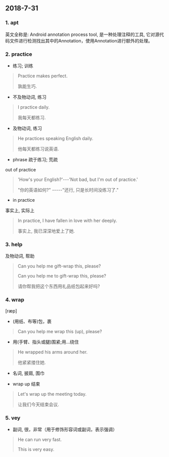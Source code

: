 ## 2018-7-31

### 1. apt

英文全称是: Android annotation process tool, 是一种处理注释的工具, 它对源代码文件进行检测找出其中的Annotation，使用Annotation进行额外的处理。

### 2. practice

+ 练习; 训练

> Practice makes perfect.
> 
> 孰能生巧.

+ 不及物动词, 练习

> I practice daily.
> 
> 我每天都练习.

+ 及物动词, 练习

> He practices speaking English daily.
> 
> 他每天都练习说英语.

+ phrase 疏于练习; 荒疏

out of practice

> 'How's your English?'---'Not bad, but I'm out of practice.'
>
> "你的英语如何?" -----"还行, 只是长时间没练习了."

+ in practice

事实上, 实际上

> In practice, I have fallen in love with her deeply.
> 
> 事实上, 我已深深地爱上了她.

### 3. help

及物动词, 帮助

> Can you help me gift-wrap this, please?
> 
> Can you help me to gift-wrap this, please?
>
> 请你帮我把这个东西用礼品纸包起来好吗?

### 4. wrap

[ræp]

+ (用纸、布等)包，裹

> Can you help me wrap this (up), please?

+ 用(手臂、指头或腿)围紧;用…绕住

> He wrapped his arms around her.
> 
> 他紧紧搂住她.

+ 名词, 披肩, 围巾

+ wrap up 结束

> Let's wrap up the meeting today.
> 
> 让我们今天结束会议.

### 5. vey

+ 副词,  很，非常（用于修饰形容词或副词，表示强调）

> He can run very fast.
>
> This is very easy.
